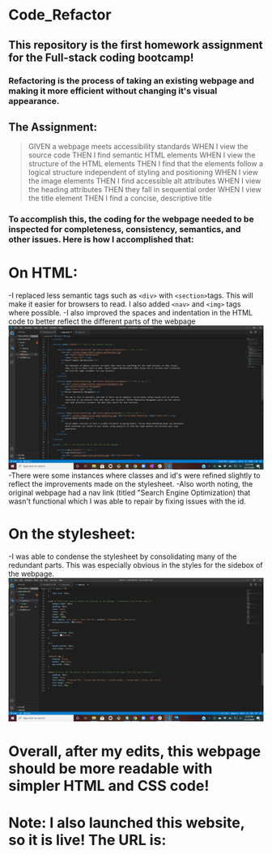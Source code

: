 # Code_Refactor


## This repository is the first homework assignment for the Full-stack coding bootcamp!

### Refactoring is the process of taking an existing webpage and making it more efficient without changing it's visual appearance.

## The Assignment:

> GIVEN a webpage meets accessibility standards
WHEN I view the source code
THEN I find semantic HTML elements
WHEN I view the structure of the HTML elements
THEN I find that the elements follow a logical structure independent of styling and positioning
WHEN I view the image elements
THEN I find accessible alt attributes
WHEN I view the heading attributes
THEN they fall in sequential order
WHEN I view the title element
THEN I find a concise, descriptive title

### To accomplish this, the coding for the webpage needed to be inspected for completeness, consistency, semantics, and other issues. Here is how I accomplished that:

# On HTML:

-I replaced less semantic tags such as ```<div>``` with ```<section>```tags. This will make it easier for browsers to read. I also added ```<nav>``` and ```<img>``` tags where possible.
-I also improved the spaces and indentation in the HTML code to better reflect the different parts of the webpage 
![Screenshot](assets\images\Content_Section.png)
-There were some instances where classes and id's were refined slightly to reflect the improvements made on the stylesheet.
-Also worth noting, the original webpage had a nav link (titled "Search Engine Optimization) that wasn't functional which I was able to repair by fixing issues with the id.

# On the stylesheet:
-I was able to condense the stylesheet by consolidating many of the redundant parts. This was especially obvious in the styles for the sidebox of the webpage. ![Screenshot](assets\images\Aside.png)

# Overall, after my edits, this webpage should be more readable with simpler HTML and CSS code!

# Note: I also launched this website, so it is live! The URL is: